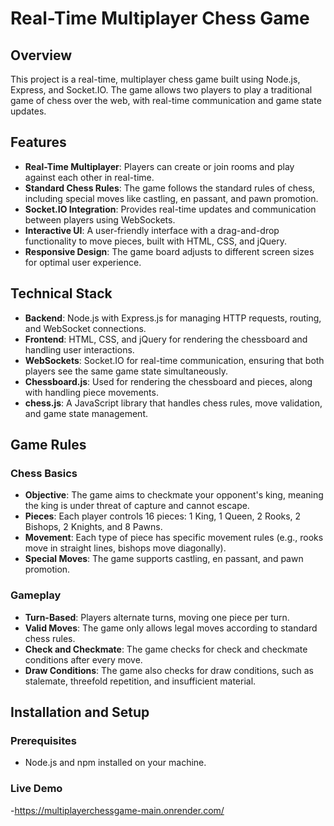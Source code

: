 # Real-Time Multiplayer Chess Game

## Overview

This project is a real-time, multiplayer chess game built using Node.js, Express, and Socket.IO. The game allows two players to play a traditional game of chess over the web, with real-time communication and game state updates.

## Features

- **Real-Time Multiplayer**: Players can create or join rooms and play against each other in real-time.
- **Standard Chess Rules**: The game follows the standard rules of chess, including special moves like castling, en passant, and pawn promotion.
- **Socket.IO Integration**: Provides real-time updates and communication between players using WebSockets.
- **Interactive UI**: A user-friendly interface with a drag-and-drop functionality to move pieces, built with HTML, CSS, and jQuery.
- **Responsive Design**: The game board adjusts to different screen sizes for optimal user experience.

## Technical Stack

- **Backend**: Node.js with Express.js for managing HTTP requests, routing, and WebSocket connections.
- **Frontend**: HTML, CSS, and jQuery for rendering the chessboard and handling user interactions.
- **WebSockets**: Socket.IO for real-time communication, ensuring that both players see the same game state simultaneously.
- **Chessboard.js**: Used for rendering the chessboard and pieces, along with handling piece movements.
- **chess.js**: A JavaScript library that handles chess rules, move validation, and game state management.

## Game Rules

### Chess Basics
- **Objective**: The game aims to checkmate your opponent's king, meaning the king is under threat of capture and cannot escape.
- **Pieces**: Each player controls 16 pieces: 1 King, 1 Queen, 2 Rooks, 2 Bishops, 2 Knights, and 8 Pawns.
- **Movement**: Each type of piece has specific movement rules (e.g., rooks move in straight lines, bishops move diagonally).
- **Special Moves**: The game supports castling, en passant, and pawn promotion.

### Gameplay
- **Turn-Based**: Players alternate turns, moving one piece per turn.
- **Valid Moves**: The game only allows legal moves according to standard chess rules.
- **Check and Checkmate**: The game checks for check and checkmate conditions after every move.
- **Draw Conditions**: The game also checks for draw conditions, such as stalemate, threefold repetition, and insufficient material.

## Installation and Setup

### Prerequisites
- Node.js and npm installed on your machine.
### Live Demo
-https://multiplayerchessgame-main.onrender.com/
